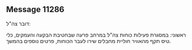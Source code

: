 ## Message 11286

דובר צה"ל: 

ראשוני: במסגרת פעילות כוחות צה"ל במרחב פרעה שבחטיבת הבקעה והעמקים, כלי טיס תקף מהאוויר חוליית מחבלים שירו לעבר הכוחות, פרטים נוספים בהמשך.

